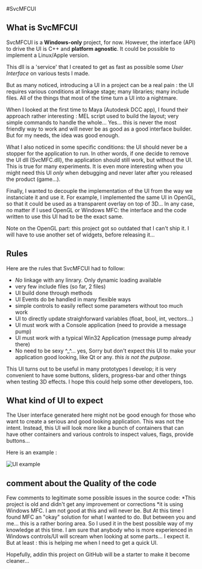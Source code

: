 #SvcMFCUI

## What is SvcMFCUI

SvcMFCUI is a **Windows-only** project, for now. However, the interface (API) to drive the UI is C++ and **platform agnostic**. It could be possible to implement a Linux/Apple version.

This dll is a 'service' that I created to get as fast as possible some *User Interface* on various tests I made.

But as many noticed, introducing a UI in a project can be a real pain : the UI requires various conditions at linkage stage; many libraries; many include files. All of the things that most of the time turn a UI into a nightmare.

When I looked at the first time to Maya (Autodesk DCC app), I found their approach rather interesting : MEL script used to build the layout; very simple commands to handle the whole...
Yes... this is never the most friendly way to work and will never be as good as a good interface builder. But for my needs, the idea was good enough.

What I also noticed in some specific conditions: the UI should never be a stopper for the application to run. In other words, if one decide to remove the UI dll (SvcMFC.dll), the application should still work, but without the UI. This is true for many experiments. It is even more interesting when you might need this UI *only* when debugging and never later after you released the product (game...).

Finally, I wanted to decouple the implementation of the UI from the way we instanciate it and use it.
For example, I implemented the same UI in OpenGL, so that it could be used as a transparent overlay on top of 3D... In any case, no matter if I used OpenGL or Windows MFC: the interface and the code written to use this UI had to be the exact same.

Note on the OpenGL part: this project got so outdated that I can't ship it. I will have to use another set of widgets, before releasing it...

## Rules
Here are the rules that SvcMFCUI had to follow:
* *No* linkage with any linrary. Only dynamic loading available
* very few include files (so far, 2 files)
* UI build done through methods
* UI Events do be handled in many flexible ways
* simple controls to easily reflect some parameters without too much work
* UI to directly update straighforward variables (float, bool, int, vectors...)
* UI must work with a Console application (need to provide a message pump)
* UI must work with a typical Win32 Application (message pump already there)
* No need to be sexy ^_^... yes, Sorry but don't expect this UI to make your application good looking, like Qt or any. *this is not the putpose*.

This UI turns out to be useful in many prototypes I develop; it is very convenient to have some buttons, sliders, progress-bar and other things when testing 3D effects.
I hope this could help some other developers, too.

## What kind of UI to expect

The User interface generated here might not be good enough for those who want to create a serious and good looking application. This was not the intent.
Instead, this UI will look more like a bunch of containers that can have other containers and various controls to inspect values, flags, provide buttons...

Here is an example : 

![UI example](http://github.com/tlorach/repository/raw/master/README_pics/example1.jpg)

## comment about the Quality of the code

Few comments to legitimate some possible issues in the source code:
*This project is old and didn't get any improvement or corrections
*it is using Windows MFC. I am not good at this and will never be. But At this time I found MFC an "okay" solution for what I wanted to do. But between you and me... this is a rather boring area. So I used it in the best possible way of my knowledge at this time. I am sure that anybody who is more experienced in Windows controls/UI will scream when looking at some parts... I expect it. But at least : this is helping me when I need to get a quick UI.

Hopefully, addin this project on GitHub will be a starter to make it become cleaner...
